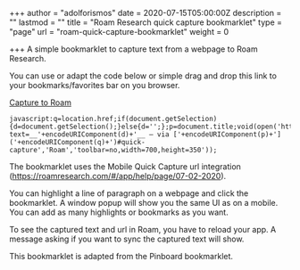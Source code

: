 +++
author = "adolforismos"
date = 2020-07-15T05:00:00Z
description = ""
lastmod = ""
title = "Roam Research quick capture bookmarklet"
type = "page"
url = "roam-quick-capture-bookmarklet"
weight = 0

+++
A simple bookmarklet to capture text from a webpage to Roam Research.

You can use or adapt the code below or simple drag and drop this link to your bookmarks/favorites bar on you browser.

<a href="javascript:(q=location.href;if(document.getSelection){d=document.getSelection();}else{d='';};p=document.title;void(open('https://roamresearch.com?text=__'+encodeURIComponent(d)+'__ — via ['+encodeURIComponent(p)+']('+encodeURIComponent(q)+')#quick-capture','Roam','toolbar=no,width=700,height=350')))();">Capture to Roam</a>

    javascript:q=location.href;if(document.getSelection){d=document.getSelection();}else{d='';};p=document.title;void(open('https://roamresearch.com?text=__'+encodeURIComponent(d)+'__ — via ['+encodeURIComponent(p)+']('+encodeURIComponent(q)+')#quick-capture','Roam','toolbar=no,width=700,height=350'));

The bookmarklet uses the Mobile Quick Capture url integration (https://roamresearch.com/#/app/help/page/07-02-2020).

You can highlight a line of paragraph on a webpage and click the bookmarklet. A window popup will show you the same UI as on a mobile. You can add as many highlights or bookmarks as you want.

To see the captured text and url in Roam, you have to reload your app. A message asking if you want to sync the captured text will show.

This bookmarklet is adapted from the Pinboard bookmarklet.
